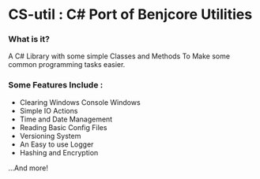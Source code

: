 # CS-util : C# Port of Benjcore Utilities
### What is it?
A C# Library with some simple Classes and Methods
To Make some common programming tasks easier.

### Some Features Include :
- Clearing Windows Console Windows
- Simple IO Actions
- Time and Date Management 
- Reading Basic Config Files
- Versioning System
- An Easy to use Logger
- Hashing and Encryption


...And more!
